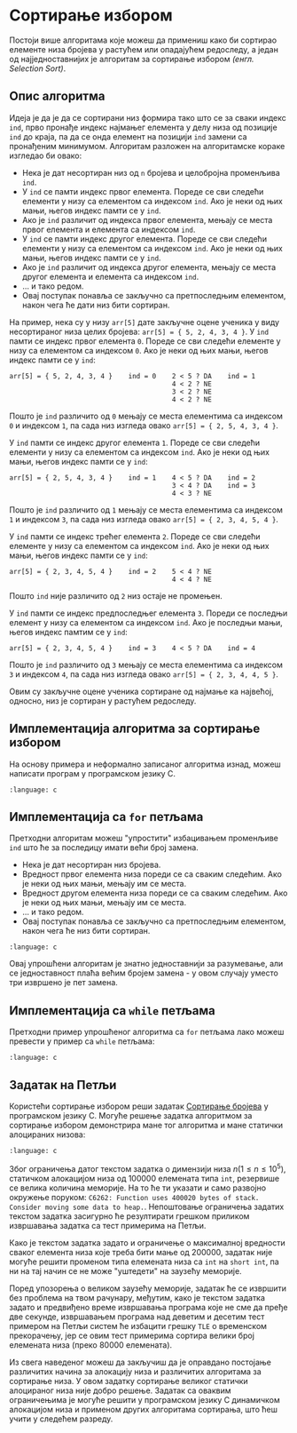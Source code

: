 # Сортирање избором

Постоји више алгоритама које можеш да примениш како би сортирао елементе низа
бројева у растућем или опадајућем редоследу, а један од најједноставнијих је
алгоритам за сортирање избором *(енгл. Selection Sort)*.

## Опис алгоритма

Идеја је да је да се сортирани низ формира тако што се за сваки индекс `ind`,
прво пронађе индекс најмањег елемента у делу низа од позиције `ind` до краја,
па да се онда елемент на позицији `ind` замени са пронађеним минимумом.
Алгоритам разложен на алгоритамске кораке изгледао би овако:

- Нека је дат несортиран низ од `n` бројева и целобројна променљива `ind`.
- У `ind` се памти индекс првог елемента. Пореде се сви следећи елементи у низу
са елементом са индексом `ind`. Ако је неки од њих мањи, његов индекс памти се
у `ind`.
- Ако је `ind` различит од индекса првог елемента, мењају се места првог
елемента и елемента са индексом `ind`.
- У `ind` се памти индекс другог елемента. Пореде се сви следећи елементи у
низу са елементом са индексом `ind`. Ако је неки од њих мањи, његов индекс
памти се у `ind`.
- Ако је `ind` различит од индекса другог елемента, мењају се места другог
елемента и елемента са индексом `ind`.
- ... и тако редом.
- Овај поступак понавља се закључно са претпоследњим елементом, након чега
ће дати низ бити сортиран.

На пример, нека су у низу `arr[5]` дате закључне оцене ученика у виду
несортираног низа целих бројева: `arr[5] = { 5, 2, 4, 3, 4 }`. У `ind` памти се
индекс првог елемента `0`. Пореде се сви следећи елементе у низу са елементом
са индексом `0`. Ако је неки од њих мањи, његов индекс памти се у `ind`:

```text
arr[5] = { 5, 2, 4, 3, 4 }    ind = 0    2 < 5 ? DA    ind = 1
                                         4 < 2 ? NE
                                         3 < 2 ? NE
                                         4 < 2 ? NE
```

Пошто је `ind` различито од `0` мењају се места елементима са индексом `0` и
индексом `1`, па сада низ изгледа овако `arr[5] = { 2, 5, 4, 3, 4 }`.

У `ind` памти се индекс другог елемента `1`. Пореде се сви следећи елементи у
низу са елементом са индексом `ind`. Ако је неки од њих мањи, његов индекс
памти се у `ind`:

```text
arr[5] = { 2, 5, 4, 3, 4 }    ind = 1    4 < 5 ? DA    ind = 2
                                         3 < 4 ? DA    ind = 3
                                         4 < 3 ? NE
```

Пошто је `ind` различито од `1` мењају се места елементима са индексом `1` и
индексом `3`, па сада низ изгледа овако `arr[5] = { 2, 3, 4, 5, 4 }`.

У `ind` памти се индекс трећег елемента `2`. Пореде се сви следећи елементе у
низу са елементом са индексом `ind`. Ако је неки од њих мањи, његов индекс
памти се у `ind`:

```text
arr[5] = { 2, 3, 4, 5, 4 }    ind = 2    5 < 4 ? NE
                                         4 < 4 ? NE
```

Пошто `ind` није различито од `2` низ остаје не промењен.

У `ind` памти се индекс предпоследњег елемента `3`. Пореди се последњи елемент
у низу са елементом са индексом `ind`. Ако је последњи мањи, његов индекс
памтим се у `ind`:

```text
arr[5] = { 2, 3, 4, 5, 4 }    ind = 3    4 < 5 ? DA    ind = 4
```

Пошто је `ind` различито од `3` мењају се места елементима са индексом `3` и
индексом `4`, па сада низ изгледа овако `arr[5] = { 2, 3, 4, 4, 5 }`.

Овим су закључне оцене ученика сортиране од најмање ка највећој, односно, низ
је сортиран у растућем редоследу.

## Имплементација алгоритма за сортирање избором

На основу примера и неформално записаног алгоритма изнад, можеш написати
програм у програмском језику C.

```{literalinclude} code/selection0.c
:language: c
```

## Имплементација са `for` петљама

Претходни алгоритам можеш "упростити" избацивањем променљиве `ind` што ће за
последицу имати већи број замена.

- Нека је дат несортиран низ бројева.
- Вредност првог елемента низа пореди се са сваким следећим. Ако је неки од њих
мањи, мењају им се места.
- Вредност другом елемента низа пореди се са сваким следећим. Ако је неки од
њих мањи, мењају им се места.
- ... и тако редом.
- Овај поступак понавља се закључно са претпоследњим елементом, након чега ће
низ бити сортиран.

```{literalinclude} code/selection1.c
:language: c
```

Овај упрошћени алгоритам је знатно једноставнији за разумевање, али се
једноставност плаћа већим бројем замена - у овом случају уместо три извршено је
пет замена.

## Имплементација са `while` петљама

Претходни пример упрошћеног алгоритма са `for` петљама лако можеш превести у
пример са `while` петљама:

```{literalinclude} code/selection2.c
:language: c
```

## Задатак на Петљи

Користећи сортирање избором реши задатак
[Сортирање бројева](https://petlja.org/biblioteka/r/Zbirka/sortiranje_brojeva)
у програмском језику C. Могуће решење задатка алгоритмом за сортирање избором
демонстрира мане тог алгоритма и мане статички алоцираних низова:

```{literalinclude} code/sortiranje_brojeva.c
:language: c
```

Због ограничења датог текстом задатка о димензији низа $n(1\le{n}\le{10^{5}})$,
статичком алокацијом низа од $100000$ елемената типа `int`, резервише се
велика количина меморије. На то ће ти указати и само развојно окружење поруком:
`C6262: Function uses 400020 bytes of stack. Consider moving some data to heap.`.
Непоштовање ограничења задатих текстом задатка засигурно ће резултирати грешком
приликом извршавања задатка са тест примерима на Петљи.

Како је текстом задатка задато и ограничење о максималној вредности сваког
елемента низа које треба бити мање од $200000$, задатак није могуће решити
променом типа елемената низа са `int` на `short int`, па ни на тај начин се не
може "уштедети" на заузећу меморије.

Поред упозорења о великом заузећу меморије, задатак ће се извршити без проблема
на твом рачунару, међутим, како је текстом задатка задато и предвиђено време
извршавања програма које не сме да пређе две секунде, извршавањем програма над
деветим и десетим тест примером на Петљи систем ће избацити грешку `TLE` о
временском прекорачењу, јер се овим тест примерима сортира велики број
елемената низа (преко $80000$ елемената).

Из свега наведеног можеш да закључиш да је оправдано постојање различитих
начина за алокацију низа и различитих алгоритама за сортирање низа. У овом
задатку сортирање великог статички алоцираног низа није добро решење.
Задатак са оваквим ограничењима је могуће решити у програмском језику C
динамичком алокацијом низа и применом других алгоритама сортирања, што ћеш
учити у следећем разреду.
